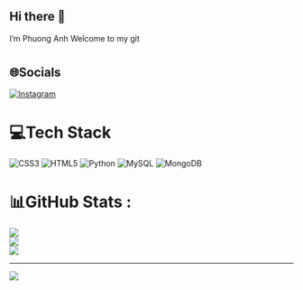 ## Hi there 👋
 I’m Phuong Anh
 Welcome to my git
#
<!--
**panhne16090416/panhne16090416** is a ✨ _special_ ✨ repository because its `README.md` (this file) appears on your GitHub profile.

Here are some ideas to get you started:

- 🔭 I’m currently working on ...
- 🌱 I’m currently learning ...
- 👯 I’m looking to collaborate on ...
- 🤔 I’m looking for help with ...
- 💬 Ask me about ...
- 📫 How to reach me: ...
- 😄 Pronouns: ...
- ⚡ Fun fact: ...
-->

## 🌐Socials
[![Instagram](https://img.shields.io/badge/Instagram-%23E4405F.svg?logo=Instagram&logoColor=white)](https://instagram.com/https://www.instagram.com/pa.panhh__/) 

# 💻Tech Stack
![CSS3](https://img.shields.io/badge/css3-%231572B6.svg?style=for-the-badge&logo=css3&logoColor=white) ![HTML5](https://img.shields.io/badge/html5-%23E34F26.svg?style=for-the-badge&logo=html5&logoColor=white) ![Python](https://img.shields.io/badge/python-3670A0?style=for-the-badge&logo=python&logoColor=ffdd54) ![MySQL](https://img.shields.io/badge/mysql-%2300f.svg?style=for-the-badge&logo=mysql&logoColor=white) ![MongoDB](https://img.shields.io/badge/MongoDB-%234ea94b.svg?style=for-the-badge&logo=mongodb&logoColor=white)
# 📊GitHub Stats :
![](https://github-readme-stats.vercel.app/api?username=panhne16090416&theme=radical&hide_border=false&include_all_commits=false&count_private=false)<br/>
![](https://github-readme-streak-stats.herokuapp.com/?user=panhne16090416&theme=radical&hide_border=false)<br/>
![](https://github-readme-stats.vercel.app/api/top-langs/?username=panhne16090416&theme=radical&hide_border=false&include_all_commits=false&count_private=false&layout=compact)

---
[![](https://visitcount.itsvg.in/api?id=panhne16090416&icon=0&color=0)](https://visitcount.itsvg.in)
